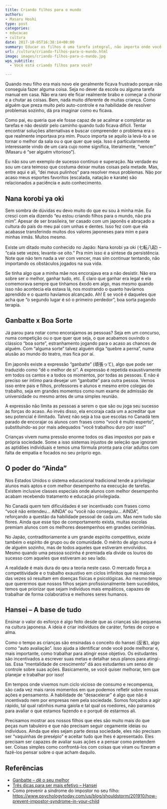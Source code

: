 ```yaml
---
title: Criando filhos para o mundo
authors:
- Masaru Hoshi
type: post
categories:
- educacao
- cultura
date: 2017-10-05T16:38:14+00:00
summary: Educar os filhos é uma tarefa integral, não importa onde você more. Mas será que estamos criando filhos para o mundo ou para nós mesmos?
url: /cultura/criando-filhos-para-o-mundo.html
image: images/criando-filhos-para-o-mundo.jpg
wps_subtitle:
  - Você está criando filhos para você?

---
```

Quando meu filho era mais novo ele geralmente ficava frustrado porque não conseguia fazer alguma coisa. Seja no dever da escola ou alguma tarefa manual em casa. Não era raro ele ficar realmente brabo e começar a chorar e a chutar as coisas. Bem, nada muito diferente de muitas criança. Como alguém que preza muito pelo auto-controle e na habilidade de resolver problemas sozinho, dá pra imaginar como eu ficava.

Como pai, eu queria que ele fosse capaz de se acalmar e completar as tarefas e não desistir pelo caminho quando tudo ficava difícil. Tentar encontrar soluções alternativas e buscar compreender o problema era o que realmente importava pra mim. Pouco importa se aquilo ia levá-lo a se tornar o melhor da sala ou o que quer que seja. Isso é particularmente interessante vindo de um cara cujo nome significa, literalmente, &#8220;vencer&#8221; (Masaru é &#8220;ser alguém vitorioso&#8221;).

Eu não sou um exemplo de sucesso contínuo e superação. Na verdade eu sou um cara teimoso que costuma deixar muitas coisas pela metade. Mas, entre aqui e ali, &#8220;dei meus pulinhos&#8221; para resolver meus problemas. Não por acaso meus esportes favoritos (escalada, natação e karate) são relacionados a paciência e auto conhecimento.

## Nana korobi ya oki

Sem sombra de dúvidas eu devo muito do que eu sou à minha mãe. Eu cresci com ela dizendo &#8220;eu estou criando filhos para o mundo, não pra mim&#8221;. Apesar de ser brasileira, ter casado com um japonês e abraçado a cultura do país do meu pai com unhas e dentes. Isso fez com que ela acabasse transferindo muitos dos valores japoneses para mim e para minhas irmãs. Muitos mesmo.

Existe um ditado muito conhecido no Japão: Nana korobi ya oki (七転八起) &#8211; &#8220;caia sete vezes, levante-se oito.&#8221; Pra mim isso é a síntese da persistência. Note que não tem nada a ver com vencer, mas sim continuar tentando, não importando os obstáculos jogados na sua vida.

Se tinha algo que a minha mãe nos encorajava era a não desistir. Não era sobre ser o melhor, ganhar tudo, etc. É claro que ganhar era legal e ela comemorava sempre que tínhamos êxodo em algo, mas mesmo quando isso não acontecia ela estava lá, nos mostrando o quanto havíamos aprendido e o quanto havíamos alcançado. Ah! E se você é daqueles que acha que &#8220;o segundo lugar é só o primeiro perdedor&#8221;, boa sorta pagando terapia.

## Ganbatte x Boa Sorte

Já parou para notar como encorajamos as pessoas? Seja em um concurso, numa competição ou o que quer que seja, o que acabamos ouvindo o clássico &#8220;boa sorte&#8221;, estranhamento jogando para o acaso as chances de alguém. Com &#8220;alguma sorte&#8221; talvez alguém diga &#8220;quebre a perna&#8221;, numa alusão ao mundo do teatro, mas fica por aí.

Em japonês existe a expressão &#8220;ganbatte&#8221; (頑張って), algo que pode ser traduzido como &#8220;dê o melhor de si&#8221;. A expressão é repetida exaustivamente em todos os cantos e a todos os momentos, por todas as pessoas. E não é preciso ser íntimo para desejar um &#8220;ganbatte&#8221; para outra pessoa. Vemos isso entre pais e filhos, professores e alunos e mesmo entre colegas de trabalho, seja em grandes momentos como num exame de admissão de universidade ou mesmo antes de uma simples reunião.

A expressão não limita as pessoas a serem o que são ou joga seu sucesso às forças do acaso. Ao invés disso, ela encoraja cada um a acreditar que seu potencial é ilimitado. Talvez não seja à toa que escolas no Canadá tem parado de encorajar os alunos com frases como &#8220;você é muito esperto&#8221;, substituindo-as por mais adequados &#8220;você trabalhou duro por isso!&#8221;

Crianças vivem numa pressão enorme todos os dias impostos por pais e própria sociedade. Some a isso sistemas injustos de seleção que ignoram as aptidões individuais e temos uma fórmula pronta para criar adultos com falta de empatia e focados no seu próprio ego.

## O poder do &#8220;Ainda&#8221;

Nos Estados Unidos o sistema educacional tradicional tende a privilegiar alunos mais aptos e com melhor desempenho na execução de tarefas. Existem inclusive classes especiais onde alunos com melhor desempenho acabam recebendo tratamento e educação privilegiada.

No Canadá quem tem dificuldades é ser incentivado com frases como &#8220;você não entendeu&#8230; AINDA&#8221; ou &#8220;você não conseguiu&#8230; AINDA&#8221;, reforçando a questão da habilidade pessoal de cada um. Mas nem tudo são flores. Ainda que esse tipo de comportamento exista, muitas escolas premiam alunos com os melhores desempenhos em grandes cerimônias.

No Japão, contraditoriamente a um grande espírito competitivo, existe também o espírito de grupo ou de comunidade. O mérito de algo nunca é de alguém sozinho, mas de todos aqueles que estiveram envolvidos. Mesmo quando uma pessoa sozinha é premiada ela divide os louros do sucesso com aqueles que estiveram ao seu lado.

A realidade é mais dura do qeu a teoria neste caso. O mercado força a competitividade e o trabalho exaustivo em ciclos infinitos que na maioria das vezes só resultam em doenças físicas e psicológicas. Ao mesmo tempo que querermos que nossos filhos sejam profissionalmente bem sucedidos, temos que priorizar que sejam indivíduos mais empáticos, capazes de trabalhar de forma colaborativa e melhores seres humanos.

## Hansei &#8211; A base de tudo

Ensinar o valor do esforço é algo feito desde que as crianças são pequenas na cultura japonesa. A ideia é criar indivíduos de caráter, fortes de corpo e alma.

Como o tempo as crianças são ensinadas o conceito do hansei (反省), algo como &#8220;auto avaliação&#8221;. Isso ajuda a identificar onde você pode melhorar e, mais importante, como trabalhar para atingir esse objetivo. Os estudantes são incentivados a escrever suas metas e detalhar seus planos para atingí-las. Essa &#8220;mentalidade de crescimento&#8221; dá aos estudantes um senso de controle sobre suas ações. Basicamente, se você quiser melhorar, tem que planejar e trabalhar por isso!

Em tempos onde vivemos num ciclo vicioso de consumo e recompensa, são cada vez mais raros momentos em que podemos refletir sobre nossas ações e pensamento. A habilidade de &#8220;desacelerar&#8221; é algo que não é incentivado nem por empresas nem pela sociedade. Somos forçados a agir rápido, tal qual ratinhos numa gaiola e tal qual os roedores, não paramos para avaliar o que estamos fazendo e o porquê de estarmos ali.

Precisamos mostrar aos nossos filhos que eles são muito mais do que peças num tabuleiro e que não precisam seguir cegamente ideias ou individuos. Ainda que eles sejam parte dessa sociedade, eles não precisam ser &#8220;vaquinhas de presépio&#8221; e aceitar tudo que lhes é apresentado. Eles precisam ser capazes de avaliar suas ações e a pensar como pretendem ser. Coisas simples como confrontá-los com coisas que viram ou fizeram e fazê-los pensar sobre o que acham daquilo.

## Referências

  * <a rel="noreferrer noopener" href="https://www.japan-talk.com/jt/new/ganbatte" target="_blank">Ganbatte &#8211; dê o seu melhor</a>
  * <a rel="noreferrer noopener" href="https://blog.gembaacademy.com/2015/05/04/three-tips-for-more-effective-reflection-hansei/" target="_blank">Três dicas para ser mais efetivo &#8211; Hansei</a>
  * Como prevenir a síndrome do impostor no seu filho: <a href="https://www.psychologytoday.com/us/blog/shouldstorm/201910/how-prevent-impostor-syndrome-in-your-child" target="_blank" rel="noreferrer noopener" aria-label="https://www.psychologytoday.com/us/blog/shouldstorm/201910/how-prevent-impostor-syndrome-in-your-child (opens in a new tab)">https://www.psychologytoday.com/us/blog/shouldstorm/201910/how-prevent-impostor-syndrome-in-your-child</a>